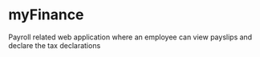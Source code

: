 # myFinance
Payroll related web application where an employee can view payslips and declare the tax declarations
